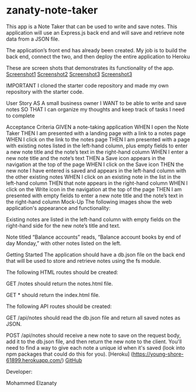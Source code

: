 # zanaty-note-taker


This app is a Note Taker that can be used to write and save notes. This application will use an Express.js back end and will save and retrieve note data from a JSON file.

The application’s front end has already been created. My job is to build the back end, connect the two, and then deploy the entire application to Heroku

These are screen shots that demonstrates its functionality of the app.
[Screenshot1](./public/assets/images/starting%20the%20app.png)
[Screenshot2](./public/assets/images/notes%20in%20the%20command%20line.png)
[Screenshot3](./public/assets/images/Note%20Taker%20Page.png)
[Screenshot3](./public/assets/images/Notes.png)

IMPORTANT
I cloned the starter code repository and made my own repository with the starter code. 


User Story
AS A small business owner
I WANT to be able to write and save notes
SO THAT I can organize my thoughts and keep track of tasks I need to complete

Acceptance Criteria
GIVEN a note-taking application
WHEN I open the Note Taker
THEN I am presented with a landing page with a link to a notes page
WHEN I click on the link to the notes page
THEN I am presented with a page with existing notes listed in the left-hand column, plus empty fields to enter a new note title and the note’s text in the right-hand column
WHEN I enter a new note title and the note’s text
THEN a Save icon appears in the navigation at the top of the page
WHEN I click on the Save icon
THEN the new note I have entered is saved and appears in the left-hand column with the other existing notes
WHEN I click on an existing note in the list in the left-hand column
THEN that note appears in the right-hand column
WHEN I click on the Write icon in the navigation at the top of the page
THEN I am presented with empty fields to enter a new note title and the note’s text in the right-hand column
Mock-Up
The following images show the web application's appearance and functionality:

Existing notes are listed in the left-hand column with empty fields on the right-hand side for the new note’s title and text.

Note titled “Balance accounts” reads, “Balance account books by end of day Monday,” with other notes listed on the left.

Getting Started
The application should have a db.json file on the back end that will be used to store and retrieve notes using the fs module.

The following HTML routes should be created:

GET /notes should return the notes.html file.

GET * should return the index.html file.

The following API routes should be created:

GET /api/notes should read the db.json file and return all saved notes as JSON.

POST /api/notes should receive a new note to save on the request body, add it to the db.json file, and then return the new note to the client. You'll need to find a way to give each note a unique id when it's saved (look into npm packages that could do this for you).
[Heroku] (https://young-shore-61899.herokuapp.com/)
[GitHub](https://git.heroku.com/young-shore-61899.git)

Developer:

Mohammed Elzanaty
